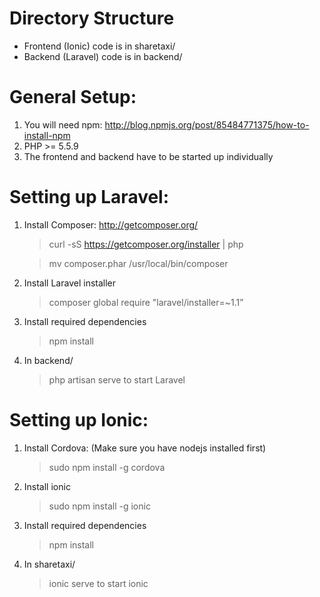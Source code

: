 # Directory Structure
- Frontend (Ionic) code is in sharetaxi/
- Backend (Laravel) code is in backend/

# General Setup:
1. You will need npm: http://blog.npmjs.org/post/85484771375/how-to-install-npm
2. PHP >= 5.5.9
3. The frontend and backend have to be started up individually

# Setting up Laravel:
1. Install Composer: http://getcomposer.org/
     > curl -sS https://getcomposer.org/installer | php

     > mv composer.phar /usr/local/bin/composer

2. Install Laravel installer
    > composer global require "laravel/installer=~1.1”
3. Install required dependencies
    > npm install
4. In backend/
   > php artisan serve to start Laravel 

# Setting up Ionic:
1. Install Cordova: (Make sure you have nodejs installed first)
    >sudo npm install -g cordova
2. Install ionic
    >sudo npm install -g ionic
3. Install required dependencies
    >npm install
4. In sharetaxi/ 
    > ionic serve to start ionic